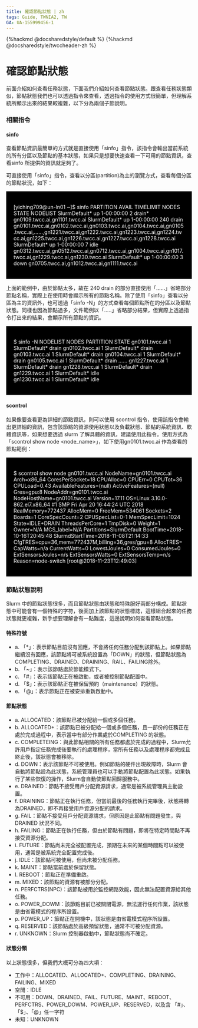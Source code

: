```yaml
---
title: 確認節點狀態 | zh
tags: Guide, TWNIA2, TW
GA: UA-155999456-1
---
```


{%hackmd @docsharedstyle/default %}
{%hackmd @docsharedstyle/twccheader-zh %}

# 確認節點狀態

前面介紹如何查看任務狀態，下面我們介紹如何查看節點狀態。跟查看任務狀態類似，節點狀態我們也可以透過指令來查看，透過指令的使用方式很簡單，但理解系統所顯示出來的結果較複雜，以下分為兩個子節說明。

### 相關指令

#### sinfo

查看節點資訊最簡單的方式就是直接使用「sinfo」指令，該指令會輸出當前系統的所有分區以及節點的基本狀態，如果只是想要快速查看一下可用的節點資訊，查看sinfo 所提供的資訊就足夠了。

可直接使用「sinfo」指令，查看以分區(partition)為主的瀏覽方式，查看每個分區的節點狀況，如下：

<div style="background-color:black;color:white;padding:20px;">

[yiching709@un-ln01 ~]$ sinfo
PARTITION     AVAIL TIMELIMIT  NODES  STATE NODELIST
SlurmDefault*    up  1-00:00:00      2  drain* gn0109.twcc.ai,gn1101.twcc.ai
SlurmDefault*    up  1-00:00:00    240  drain gn0101.twcc.ai,gn0102.twcc.ai,gn0103.twcc.ai,gn0104.twcc.ai,gn0105.twcc.ai,……,gn1221.twcc.ai,gn1222.twcc.ai,gn1223.twcc.ai,gn1224.twcc.ai,gn1225.twcc.ai,gn1226.twcc.ai,gn1227.twcc.ai,gn1228.twcc.ai
SlurmDefault*    up  1-00:00:00      7  idle gn0312.twcc.ai,gn0512.twcc.ai,gn0712.twcc.ai,gn1004.twcc.ai,gn1017.twcc.ai,gn1229.twcc.ai,gn1230.twcc.ai
SlurmDefault*    up  1-00:00:00      3  down gn0705.twcc.ai,gn1012.twcc.ai,gn1111.twcc.ai

</div>



上面的範例中，由於節點太多，故在 240 drain 的部分直接使用「……」省略部分節點名稱，實際上在使用時會顯示所有的節點名稱。除了使用「sinfo」查看以分區為主的資訊外，也可透過「sinfo -N」的方式查看每個節點所在的分區以及節點狀態。同樣也因為節點過多，文件範例以「…..」省略部分結果，但實際上透過指令打出來的結果，會顯示所有節點的資訊。

<div style="background-color:black;color:white;padding:20px;">

$ sinfo -N
NODELIST          NODES   PARTITION     STATE 
gn0101.twcc.ai      1       SlurmDefault*   drain 
gn0102.twcc.ai      1       SlurmDefault*   drain 
gn0103.twcc.ai      1       SlurmDefault*   drain 
gn0104.twcc.ai      1       SlurmDefault*   drain 
gn0105.twcc.ai      1       SlurmDefault*   drain 
……
gn1227.twcc.ai      1       SlurmDefault*   drain 
gn1228.twcc.ai      1       SlurmDefault*   drain 
gn1229.twcc.ai      1       SlurmDefault*   idle  
gn1230.twcc.ai      1       SlurmDefault*   idle

</div>

#### scontrol
如果像要查看更為詳細的節點資訊，則可以使用 scontrol 指令，使用該指令會輸出更詳細的資訊，包含該節點的資源使用狀態以及負載狀態、節點的系統資訊、軟體資訊等，如果想要透過 slurm 了解具體的資訊，建議使用此指令。使用方式為「scontrol show node <node_name>」，如下使用gn0101.twcc.ai 作為查看的節點範例：

<div style="background-color:black;color:white;padding:20px;">

$ scontrol show node gn0101.twcc.ai
NodeName=gn0101.twcc.ai Arch=x86_64 CoresPerSocket=18
   CPUAlloc=0 CPUErr=0 CPUTot=36 CPULoad=0.43
   AvailableFeatures=(null)
   ActiveFeatures=(null)
   Gres=gpu:8
   NodeAddr=gn0101.twcc.ai NodeHostName=gn0101.twcc.ai Version=17.11
   OS=Linux 3.10.0-862.el7.x86_64 #1 SMP Fri Apr 20 16:44:24 UTC 2018 
   RealMemory=772437 AllocMem=0 FreeMem=534061 Sockets=2 Boards=1
   CoreSpecCount=2 CPUSpecList=0-1 MemSpecLimit=1024
   State=IDLE+DRAIN ThreadsPerCore=1 TmpDisk=0 Weight=1 Owner=N/A MCS_label=N/A
   Partitions=SlurmDefault 
   BootTime=2018-10-16T20:45:48 SlurmdStartTime=2018-11-08T21:14:33
   CfgTRES=cpu=36,mem=772437M,billing=36,gres/gpu=8
   AllocTRES=
   CapWatts=n/a
   CurrentWatts=0 LowestJoules=0 ConsumedJoules=0
   ExtSensorsJoules=n/s ExtSensorsWatts=0 ExtSensorsTemp=n/s
   Reason=node-switch [root@2018-11-23T12:49:03]

</div>


### 節點狀態說明

Slurm 中的節點狀態很多，而且節點狀態由狀態和特殊服好兩部分構成。節點狀態中可能會有一個特殊的字符，後面加上該節點的狀態標誌，這樣組合起來的任務狀態就更複雜，新手想要理解會有一點難度，這邊說明如何查看節點狀態。


#### 特殊符號

- a.	「*」：表示節點目前沒有回應，不會將任何任務分配到該節點上。如果節點繼續沒有回應，該節點將可被系統設置為「DOWN」的狀態，但節點狀態為COMPLETING、DRAINED、DRAINING、RAIL、FAILING除外。
- b.	「~」：表示該節點處於節能模式下。
- c.	「#」：表示該節點正在被啟動，或者被控制節點配置中。
- d.	「$」：表示該節點正在被保留預約（maintenance）的狀態。
- e.	「@」：表示節點正在被安排重新啟動中。

#### 節點狀態


- a.	ALLOCATED：該節點已被分配給一個或多個任務。
- b.	ALLOCATED+：該節點已被分配給一個或多個任務，且一部份的任務正在處於完成過程中，表示當中有部分作業處於COMPLETING 的狀態。
- c.	COMPLETEING：與此節點相關的所有任務都處於完成的過程中，Slurm允許用戶指定任務完成後要執行的處理程序，當所有任務以及處理程序都完成且終止後，該狀態會被移除。 
- d.	DOWN：表示該節點不可被使用。例如節點的硬件出現故障時，Slurm 會自動將節點設為此狀態，系統管理員也可以手動將節點配置為此狀態。如果執行了某些恢復的操作，Slurm會自動使節點回歸服務中。
- e.	DRAINED：節點不接受用戶分配資源請求，通常是被系統管理員主動設置。
- f.	DRAINING：節點正在執行任務，但當前最後的任務執行完畢後，狀態將轉為DRAINED，即不再接受用戶資源分配的請求。
- g.	FAIL：節點不接受用戶分配資源請求，但原因是此節點有問題發生，與DRAINED 狀況不同。
- h.	FAILING：節點正在執行任務，但由於節點有問題，即將在特定時間點不再接受資源分配。
- i.	FUTURE：節點尚未完全被配置完成，預期在未來的某個時間點可以被使用，通常是被系統完全配置完成後。
- j.	IDLE：該節點可被使用，但尚未被分配任務。
- k.	MAINT：節點當前處於保留狀態。
- l.	REBOOT：節點正在準備重啟。
- m.	MIXED：該節點的資源有被部分分配。
- n.	PERFCTRS(NPC)：該節點被用於監控網路效能，因此無法配置資源給其他任務。
- o.	POWER_DOWM：該節點目前已被關閉電源，無法運行任何作業，該狀態是由省電模式的程序所設置。
- p.	POWER_UP：節點正在開機中，該狀態是由省電模式程序所設置。
- q.	RESERVED：該節點處於高級預留狀態，通常不可被分配資源。
- r.	UNKNOWN：Slurm 控制器啟動中，節點狀態尚不確定。

#### 狀態分類

以上狀態很多，但我們大概可分為四大項：

- 工作中：ALLOCATED、ALLOCATED+、COMPLETING、DRAINING、FAILING、MIXED
- 空閒：IDLE
- 不可用：DOWN、DRAINED、FAIL、FUTURE、MAINT、REBOOT、PERFCTRS、POWER_DOWM、POWER_UP、RESERVED，以及含 「#」、「$」、「@」任一字符
- 未知：UNKNOWN
